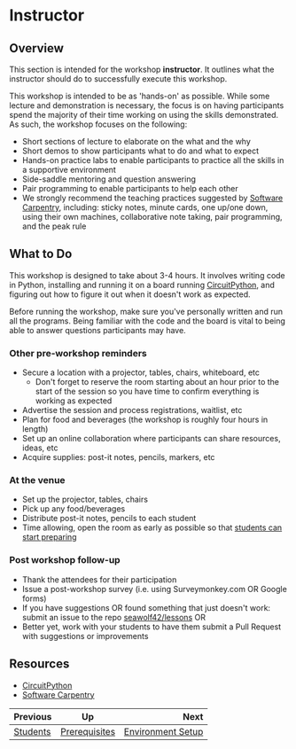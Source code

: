 <!-- begin auto-generated title section -->
# Instructor
<!-- end auto-generated section -->


## Overview

This section is intended for the workshop **instructor**. It outlines what the instructor should do to successfully execute this workshop.

This workshop is intended to be as 'hands-on' as possible. While some lecture and demonstration is necessary, the focus is on having participants spend the majority of their time working on using the skills demonstrated. As such, the workshop focuses on the following:

* Short sections of lecture to elaborate on the what and the why
* Short demos to show participants what to do and what to expect
* Hands-on practice labs to enable participants to practice all the skills in a supportive environment
* Side-saddle mentoring and question answering
* Pair programming to enable participants to help each other
* We strongly recommend the teaching practices suggested by [Software Carpentry](https://carpentries.github.io/instructor-training/14-live/index.html), including: sticky notes, minute cards, one up/one down, using their own machines, collaborative note taking, pair programming, and the peak rule


## What to Do

This workshop is designed to take about 3-4 hours. It involves writing code in Python, installing and running it on a board running [CircuitPython](https://learn.adafruit.com/welcome-to-circuitpython/what-is-circuitpython), and figuring out how to figure it out when it doesn't work as expected.

Before running the workshop, make sure you've personally written and run all the programs. Being familiar with the code and the board is vital to being able to answer questions participants may have.

### Other pre-workshop reminders

* Secure a location with a projector, tables, chairs, whiteboard, etc
    * Don't forget to reserve the room starting about an hour prior to the start of the session so you have time to confirm everything is working as expected
* Advertise the session and process registrations, waitlist, etc
* Plan for food and beverages (the workshop is roughly four hours in length)
* Set up an online collaboration where participants can share resources, ideas, etc
* Acquire supplies: post-it notes, pencils, markers, etc

### At the venue

* Set up the projector, tables, chairs
* Pick up any food/beverages
* Distribute post-it notes, pencils to each student
* Time allowing, open the room as early as possible so that [students can start preparing](./prereq_student.md)

### Post workshop follow-up

* Thank the attendees for their participation
* Issue a post-workshop survey (i.e. using Surveymonkey.com OR Google forms)
* If you have suggestions OR found something that just doesn't work: submit an issue to the repo [seawolf42/lessons](https://github.com/seawolf42/lessons/issues/) OR
* Better yet, work with your students to have them submit a Pull Request with suggestions or improvements


## Resources

* [CircuitPython](https://learn.adafruit.com/welcome-to-circuitpython/what-is-circuitpython)
* [Software Carpentry](https://carpentries.github.io/instructor-training/14-live/index.html)


<!-- begin auto-generated nav-links section -->
| Previous | Up | Next |
|:---------|:---:|-----:|
| [Students](./prereq_student.md) | [Prerequisites](./prereq.md) | [Environment Setup](./setup.md) |
<!-- end auto-generated section -->
